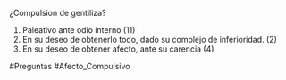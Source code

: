 ¿Compulsion de gentiliza?

1) Paleativo ante odio interno (11)
2) En su deseo de obtenerlo todo, dado su complejo de inferioridad. (2)
3) En su deseo de obtener afecto, ante su carencia (4)



#Preguntas 
#Afecto_Compulsivo